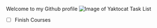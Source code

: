 Welcome to my Github profile
![Image of Yaktocat](https://octodex.github.com/images/yaktocat.png)
Task List
- [ ] Finish Courses
